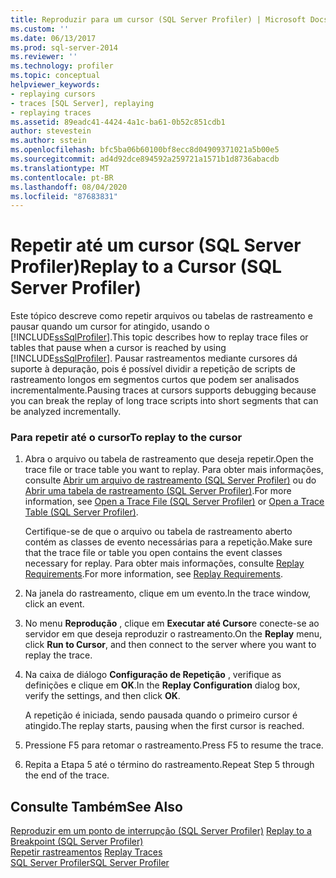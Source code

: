 ```yaml
---
title: Reproduzir para um cursor (SQL Server Profiler) | Microsoft Docs
ms.custom: ''
ms.date: 06/13/2017
ms.prod: sql-server-2014
ms.reviewer: ''
ms.technology: profiler
ms.topic: conceptual
helpviewer_keywords:
- replaying cursors
- traces [SQL Server], replaying
- replaying traces
ms.assetid: 89eadc41-4424-4a1c-ba61-0b52c851cdb1
author: stevestein
ms.author: sstein
ms.openlocfilehash: bfc5ba06b60100bf8ecc8d04909371021a5b00e5
ms.sourcegitcommit: ad4d92dce894592a259721a1571b1d8736abacdb
ms.translationtype: MT
ms.contentlocale: pt-BR
ms.lasthandoff: 08/04/2020
ms.locfileid: "87683831"
---
```

# <a name="replay-to-a-cursor-sql-server-profiler"></a><span data-ttu-id="c8589-102">Repetir até um cursor (SQL Server Profiler)</span><span class="sxs-lookup"><span data-stu-id="c8589-102">Replay to a Cursor (SQL Server Profiler)</span></span>
  <span data-ttu-id="c8589-103">Este tópico descreve como repetir arquivos ou tabelas de rastreamento e pausar quando um cursor for atingido, usando o [!INCLUDE[ssSqlProfiler](../../includes/sssqlprofiler-md.md)].</span><span class="sxs-lookup"><span data-stu-id="c8589-103">This topic describes how to replay trace files or tables that pause when a cursor is reached by using [!INCLUDE[ssSqlProfiler](../../includes/sssqlprofiler-md.md)].</span></span> <span data-ttu-id="c8589-104">Pausar rastreamentos mediante cursores dá suporte à depuração, pois é possível dividir a repetição de scripts de rastreamento longos em segmentos curtos que podem ser analisados incrementalmente.</span><span class="sxs-lookup"><span data-stu-id="c8589-104">Pausing traces at cursors supports debugging because you can break the replay of long trace scripts into short segments that can be analyzed incrementally.</span></span>  
  
### <a name="to-replay-to-the-cursor"></a><span data-ttu-id="c8589-105">Para repetir até o cursor</span><span class="sxs-lookup"><span data-stu-id="c8589-105">To replay to the cursor</span></span>  
  
1.  <span data-ttu-id="c8589-106">Abra o arquivo ou tabela de rastreamento que deseja repetir.</span><span class="sxs-lookup"><span data-stu-id="c8589-106">Open the trace file or trace table you want to replay.</span></span> <span data-ttu-id="c8589-107">Para obter mais informações, consulte [Abrir um arquivo de rastreamento &#40;SQL Server Profiler&#41;](open-a-trace-file-sql-server-profiler.md) ou do [Abrir uma tabela de rastreamento &#40;SQL Server Profiler&#41;](open-a-trace-table-sql-server-profiler.md).</span><span class="sxs-lookup"><span data-stu-id="c8589-107">For more information, see [Open a Trace File &#40;SQL Server Profiler&#41;](open-a-trace-file-sql-server-profiler.md) or [Open a Trace Table &#40;SQL Server Profiler&#41;](open-a-trace-table-sql-server-profiler.md).</span></span>  
  
     <span data-ttu-id="c8589-108">Certifique-se de que o arquivo ou tabela de rastreamento aberto contém as classes de evento necessárias para a repetição.</span><span class="sxs-lookup"><span data-stu-id="c8589-108">Make sure that the trace file or table you open contains the event classes necessary for replay.</span></span> <span data-ttu-id="c8589-109">Para obter mais informações, consulte [Replay Requirements](replay-requirements.md).</span><span class="sxs-lookup"><span data-stu-id="c8589-109">For more information, see [Replay Requirements](replay-requirements.md).</span></span>  
  
2.  <span data-ttu-id="c8589-110">Na janela do rastreamento, clique em um evento.</span><span class="sxs-lookup"><span data-stu-id="c8589-110">In the trace window, click an event.</span></span>  
  
3.  <span data-ttu-id="c8589-111">No menu **Reprodução** , clique em **Executar até Cursor**e conecte-se ao servidor em que deseja reproduzir o rastreamento.</span><span class="sxs-lookup"><span data-stu-id="c8589-111">On the **Replay** menu, click **Run to Cursor**, and then connect to the server where you want to replay the trace.</span></span>  
  
4.  <span data-ttu-id="c8589-112">Na caixa de diálogo **Configuração de Repetição** , verifique as definições e clique em **OK**.</span><span class="sxs-lookup"><span data-stu-id="c8589-112">In the **Replay Configuration** dialog box, verify the settings, and then click **OK**.</span></span>  
  
     <span data-ttu-id="c8589-113">A repetição é iniciada, sendo pausada quando o primeiro cursor é atingido.</span><span class="sxs-lookup"><span data-stu-id="c8589-113">The replay starts, pausing when the first cursor is reached.</span></span>  
  
5.  <span data-ttu-id="c8589-114">Pressione F5 para retomar o rastreamento.</span><span class="sxs-lookup"><span data-stu-id="c8589-114">Press F5 to resume the trace.</span></span>  
  
6.  <span data-ttu-id="c8589-115">Repita a Etapa 5 até o término do rastreamento.</span><span class="sxs-lookup"><span data-stu-id="c8589-115">Repeat Step 5 through the end of the trace.</span></span>  
  
## <a name="see-also"></a><span data-ttu-id="c8589-116">Consulte Também</span><span class="sxs-lookup"><span data-stu-id="c8589-116">See Also</span></span>  
 <span data-ttu-id="c8589-117">[Reproduzir em um ponto de interrupção &#40;SQL Server Profiler&#41;](replay-to-a-breakpoint-sql-server-profiler.md) </span><span class="sxs-lookup"><span data-stu-id="c8589-117">[Replay to a Breakpoint &#40;SQL Server Profiler&#41;](replay-to-a-breakpoint-sql-server-profiler.md) </span></span>  
 <span data-ttu-id="c8589-118">[Repetir rastreamentos](replay-traces.md) </span><span class="sxs-lookup"><span data-stu-id="c8589-118">[Replay Traces](replay-traces.md) </span></span>  
 [<span data-ttu-id="c8589-119">SQL Server Profiler</span><span class="sxs-lookup"><span data-stu-id="c8589-119">SQL Server Profiler</span></span>](sql-server-profiler.md)  
  
  
